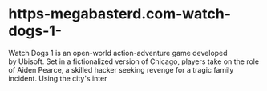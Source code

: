 # https-megabasterd.com-watch-dogs-1-
Watch Dogs 1 is an open-world action-adventure game developed by Ubisoft. Set in a fictionalized version of Chicago, players take on the role of Aiden Pearce, a skilled hacker seeking revenge for a tragic family incident. Using the city's inter
